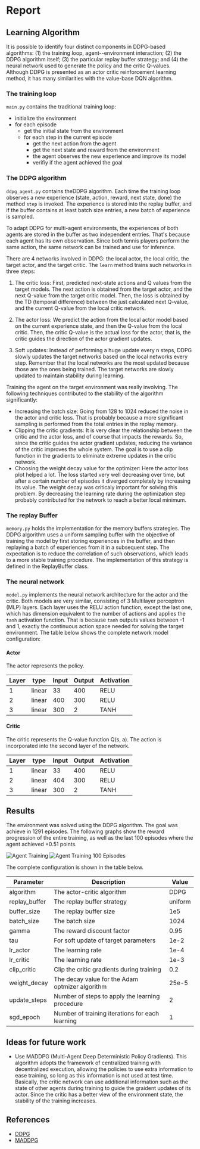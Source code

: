 [//]: # (Image References)

[image1]: https://drive.google.com/uc?id=1JSrqS-ZUN9k4reNSdBxSxAlGt04jkA8h "Agent Training"
[image2]: https://drive.google.com/uc?id=1PK-b9DjV-wmPhbqTl_zoVbj-9vBXIdEZ "Agent Training 100 Episodes"

# Report

## Learning Algorithm

It is possible to identify four distinct components in DDPG-based algorithms: (1) the training loop, agent--environment interaction; (2) the DDPG algorithm itself; (3) the particular replay buffer strategy; and (4) the neural network used to generate the policy and the critic Q-values. Although DDPG is presented as an actor critic reinforcement learning method, it has many similarities with the value-base DQN algorithm.

### The training loop

`main.py` contains the traditional training loop:

- initialize the environment
- for each episode
    - get the initial state from the environment
    - for each step in the current episode
        - get the next action from the agent
        - get the next state and reward from the environment
        - the agent observes the new experience and improve its model
        - verifiy if the agent achieved the goal

### The DDPG algorithm
    
`ddpg_agent.py` contains theDDPG algorithm. Each time the training loop observes a new experience (state, action, reward, next state, done) the method `step` is invoked. The experience is stored into the replay buffer, and if the buffer contains at least batch size entries, a new batch of experience is sampled.

To adapt DDPG for multi-agent environments, the experiences of both agents are stored in the buffer as two independent entries. That's because each agent has its own observation. Since both tennis players perform the same action, the same network can be trained and use for inference. 

There are 4 networks involved in DDPG: the local actor, the local critic, the target actor, and the target critic. The `learn` method  trains such networks in three steps:

1. The critic loss: First, predicted next-state actions and Q values from the target models. The next action is obtained from the target actor, and the next Q-value from the target critic model. Then, the loss is obtained by the TD (temporal difference) between the just calculated next Q-value, and the current Q-value from the local critic network. 

2. The actor loss: We predict the action from the local actor model based on the current experience state, and then the Q-value from the local critic. Then, the critic Q-value is the actual loss for the actor, that is, the critic guides the direction of the actor gradient updates.

3. Soft updates: Instead of performing a huge update every n steps, DDPG slowly updates the target networks based on the local networks every step. Remember that the local networks are the most updated because those are the ones being trained. The target networks are slowly updated to maintain stability during learning.

Training the agent on the target environment was really involving. The following techniques contributed to the stability of the algorithm significantly:

- Increasing the batch size: Going from 128 to 1024 reduced the noise in the actor and critic loss. That is probably because a more significant sampling is performed from the total entries in the replay memory.
- Clipping the critic gradients: It is very clear the relationship between the critic and the actor loss, and of course that impacts the rewards. So, since the critic guides the actor gradient updates, reducing the variance of the critic improves the whole system. The goal is to use a clip function in the gradients to eliminate extreme updates in the critic network.
- Choosing the weight decay value for the optimizer: Here the actor loss plot helped a lot. The loss started very well decreasing over time, but after a certain number of episodes it diverged completely by increasing its value. The weight decay was criticaly important for solving this problem. By decreasing the learning rate during the optimization step probably contributed for the network to reach a better local minimum. 

### The replay Buffer

`memory.py` holds the implementation for the memory buffers strategies. The DDPG algorithm uses a uniform sampling buffer with the objective of training the model by first storing experiences in the buffer, and then replaying a batch of experiences from it in a subsequent step. The expectation is to reduce the correlation of such observations, which leads to a more stable training procedure. The implementation of this strategy is defined in the ReplayBuffer class.

### The neural network

`model.py` implements the neural network architecture for the actor and the critic. Both models are very similar, consisting of 3 Multilayer perceptron (MLP) layers. Each layer uses the RELU action function, except the last one, which has dimension equivalent to the number of actions and applies the `tanh` activation function. That is because `tanh` outputs values between -1 and 1, exactly the continuous action space needed for solving the target environment. The table below shows the complete network model configuration:

#### Actor

The actor represents the policy.

| Layer |  type  | Input | Output | Activation |
| ----- | ------ | ----- | ------ | ---------- |
| 1     | linear | 33    | 400    | RELU       |
| 2     | linear | 400   | 300    | RELU       |
| 3     | linear | 300   | 2      | TANH       |

#### Critic

The critic represents the Q-value function Q(s, a). The action is incorporated into the second layer of the network.

| Layer |  type  | Input | Output | Activation |
| ----- | ------ | ----- | ------ | ---------- |
| 1     | linear | 33    | 400    | RELU       |
| 2     | linear | 404   | 300    | RELU       |
| 3     | linear | 300   | 2      | TANH       |

## Results

The environment was solved using the DDPG algorithm. The goal was achieve in 1291 episodes. The following graphs show the reward progression of the entire training, as well as the last 100 episodes where the agent achieved +0.51 points.

![Agent Training][image1]
![Agent Training 100 Episodes][image2]

The complete configuration is shown in the table below.

| Parameter       | Description                                        | Value    |
| --------------- | -------------------------------------------------- | -------- |
| algorithm       | The actor-critic algorithm                         | DDPG     |
| replay_buffer   | The replay buffer strategy                         | uniform  |
| buffer_size     | The replay buffer size                             | 1e5      |
| batch_size      | The batch size                                     | 1024     |
| gamma           | The reward discount factor                         | 0.95     |
| tau             | For soft update of target parameters               | 1e-2     |
| lr_actor        | The learning rate                                  | 1e-4     |
| lr_critic       | The learning rate                                  | 1e-3     |
| clip_critic     | Clip the critic gradients during training          | 0.2      |
| weight_decay    | The decay value for the Adam optmizer algorithm    | 25e-5    |
| update_steps    | Number of steps to apply the learning procedure    | 2        |
| sgd_epoch       | Number of training iterations for each learning    | 1        |

## Ideas for future work

- Use MADDPG (Multi-Agent Deep Deterministic Policy Gradients). This algorithm adopts the framework of centralized training with decentralized execution, allowing the policies to use extra information to ease training, so long as this information is not used at test time. Basically, the critic network can use additional information such as the state of other agents during training to guide the graident updates of its actor. Since the critic has a better view of the environment state, the stability of the training increases.

## References

- [DDPG](https://arxiv.org/abs/1509.02971)
- [MADDPG](https://arxiv.org/abs/1706.02275)

